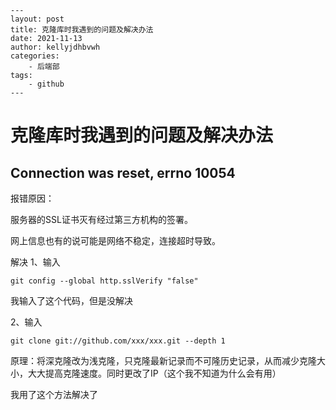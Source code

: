```
---
layout: post
title: 克隆库时我遇到的问题及解决办法
date: 2021-11-13
author: kellyjdhbvwh
categories:
    - 后端部
tags:
    - github
---
```

# 克隆库时我遇到的问题及解决办法

##  Connection was reset, errno 10054                          

报错原因：

 服务器的SSL证书灭有经过第三方机构的签署。

  网上信息也有的说可能是网络不稳定，连接超时导致。

解决 1、输入 

```
git config --global http.sslVerify "false"
```

我输入了这个代码，但是没解决

2、输入

```
git clone git://github.com/xxx/xxx.git --depth 1
```

原理：将深克隆改为浅克隆，只克隆最新记录而不可隆历史记录，从而减少克隆大小，大大提高克隆速度。同时更改了IP（这个我不知道为什么会有用）

我用了这个方法解决了